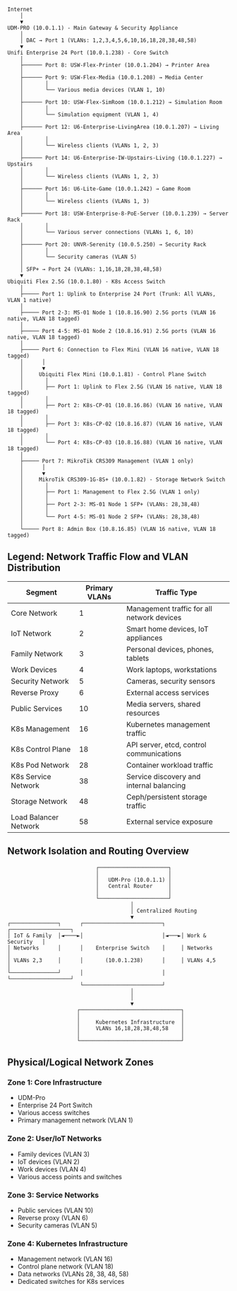 ```
Internet
    │
    ▼
UDM-PRO (10.0.1.1) - Main Gateway & Security Appliance
    │ 
    │ DAC → Port 1 (VLANs: 1,2,3,4,5,6,10,16,18,28,38,48,58)
    ▼
Unifi Enterprise 24 Port (10.0.1.238) - Core Switch
    │
    ├────── Port 8: USW-Flex-Printer (10.0.1.204) → Printer Area
    │
    ├────── Port 9: USW-Flex-Media (10.0.1.208) → Media Center
    │       │
    │       └── Various media devices (VLAN 1, 10)
    │
    ├────── Port 10: USW-Flex-SimRoom (10.0.1.212) → Simulation Room
    │       │
    │       └── Simulation equipment (VLAN 1, 4)
    │
    ├────── Port 12: U6-Enterprise-LivingArea (10.0.1.207) → Living Area
    │       │
    │       └── Wireless clients (VLANs 1, 2, 3)
    │
    ├────── Port 14: U6-Enterprise-IW-Upstairs-Living (10.0.1.227) → Upstairs
    │       │
    │       └── Wireless clients (VLANs 1, 2, 3)
    │
    ├────── Port 16: U6-Lite-Game (10.0.1.242) → Game Room
    │       │
    │       └── Wireless clients (VLANs 1, 3)
    │
    ├────── Port 18: USW-Enterprise-8-PoE-Server (10.0.1.239) → Server Rack
    │       │
    │       └── Various server connections (VLANs 1, 6, 10)
    │
    ├────── Port 20: UNVR-Serenity (10.0.5.250) → Security Rack
    │       │
    │       └── Security cameras (VLAN 5)
    │
    │ SFP+ → Port 24 (VLANs: 1,16,18,28,38,48,58)
    ▼
Ubiquiti Flex 2.5G (10.0.1.80) - K8s Access Switch
    │
    ├───── Port 1: Uplink to Enterprise 24 Port (Trunk: All VLANs, VLAN 1 native)
    │
    ├───── Port 2-3: MS-01 Node 1 (10.8.16.90) 2.5G ports (VLAN 16 native, VLAN 18 tagged)
    │
    ├───── Port 4-5: MS-01 Node 2 (10.8.16.91) 2.5G ports (VLAN 16 native, VLAN 18 tagged)
    │
    ├───── Port 6: Connection to Flex Mini (VLAN 16 native, VLAN 18 tagged)
    │      │
    │      ▼
    │     Ubiquiti Flex Mini (10.0.1.81) - Control Plane Switch
    │       │
    │       ├── Port 1: Uplink to Flex 2.5G (VLAN 16 native, VLAN 18 tagged)
    │       │
    │       ├── Port 2: K8s-CP-01 (10.8.16.86) (VLAN 16 native, VLAN 18 tagged)
    │       │
    │       ├── Port 3: K8s-CP-02 (10.8.16.87) (VLAN 16 native, VLAN 18 tagged)
    │       │
    │       └── Port 4: K8s-CP-03 (10.8.16.88) (VLAN 16 native, VLAN 18 tagged)
    │
    ├───── Port 7: MikroTik CRS309 Management (VLAN 1 only)
    │      │
    │      ▼
    │     MikroTik CRS309-1G-8S+ (10.0.1.82) - Storage Network Switch
    │       │
    │       ├── Port 1: Management to Flex 2.5G (VLAN 1 only)
    │       │
    │       ├── Port 2-3: MS-01 Node 1 SFP+ (VLANs: 28,38,48)
    │       │
    │       └── Port 4-5: MS-01 Node 2 SFP+ (VLANs: 28,38,48)
    │
    └───── Port 8: Admin Box (10.8.16.85) (VLAN 16 native, VLAN 18 tagged)
```

## Legend: Network Traffic Flow and VLAN Distribution

|Segment|Primary VLANs|Traffic Type|
|---|---|---|
|Core Network|1|Management traffic for all network devices|
|IoT Network|2|Smart home devices, IoT appliances|
|Family Network|3|Personal devices, phones, tablets|
|Work Devices|4|Work laptops, workstations|
|Security Network|5|Cameras, security sensors|
|Reverse Proxy|6|External access services|
|Public Services|10|Media servers, shared resources|
|K8s Management|16|Kubernetes management traffic|
|K8s Control Plane|18|API server, etcd, control communications|
|K8s Pod Network|28|Container workload traffic|
|K8s Service Network|38|Service discovery and internal balancing|
|Storage Network|48|Ceph/persistent storage traffic|
|Load Balancer Network|58|External service exposure|

## Network Isolation and Routing Overview

```
                            ┌──────────────────────┐
                            │                      │
                            │   UDM-Pro (10.0.1.1) │
                            │   Central Router     │
                            │                      │
                            └──────────────────────┘
                                       │
                                       │ Centralized Routing
                                       ▼
┌───────────────┐      ┌─────────────────────────┐     ┌───────────────────┐
│ IoT & Family  │◄────►│                         │◄───►│ Work & Security   │
│ Networks      │      │    Enterprise Switch    │     │ Networks          │
│ VLANs 2,3     │      │       (10.0.1.238)      │     │ VLANs 4,5         │
└───────────────┘      │                         │     └───────────────────┘
                       └─────────────────────────┘
                                       │
                                       │
                                       ▼
                      ┌────────────────────────────────┐
                      │                                │
                      │     Kubernetes Infrastructure  │
                      │     VLANs 16,18,28,38,48,58    │
                      │                                │
                      └────────────────────────────────┘
```

## Physical/Logical Network Zones

### Zone 1: Core Infrastructure

- UDM-Pro
- Enterprise 24 Port Switch
- Various access switches
- Primary management network (VLAN 1)

### Zone 2: User/IoT Networks

- Family devices (VLAN 3)
- IoT devices (VLAN 2)
- Work devices (VLAN 4)
- Various access points and switches

### Zone 3: Service Networks

- Public services (VLAN 10)
- Reverse proxy (VLAN 6)
- Security cameras (VLAN 5)

### Zone 4: Kubernetes Infrastructure

- Management network (VLAN 16)
- Control plane network (VLAN 18)
- Data networks (VLANs 28, 38, 48, 58)
- Dedicated switches for K8s services